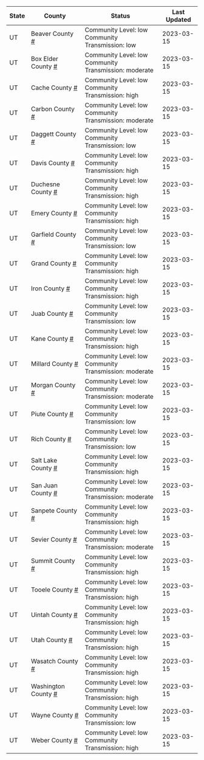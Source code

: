 State | County | Status | Last Updated
--- | --- | --- | --- 
UT | Beaver County <a href="#beaver_county">#</a> | <a name="beaver_county"></a>Community Level: low<br/>Community Transmission: low | 2023-03-15
UT | Box Elder County <a href="#box_elder_county">#</a> | <a name="box_elder_county"></a>Community Level: low<br/>Community Transmission: moderate | 2023-03-15
UT | Cache County <a href="#cache_county">#</a> | <a name="cache_county"></a>Community Level: low<br/>Community Transmission: high | 2023-03-15
UT | Carbon County <a href="#carbon_county">#</a> | <a name="carbon_county"></a>Community Level: low<br/>Community Transmission: moderate | 2023-03-15
UT | Daggett County <a href="#daggett_county">#</a> | <a name="daggett_county"></a>Community Level: low<br/>Community Transmission: low | 2023-03-15
UT | Davis County <a href="#davis_county">#</a> | <a name="davis_county"></a>Community Level: low<br/>Community Transmission: high | 2023-03-15
UT | Duchesne County <a href="#duchesne_county">#</a> | <a name="duchesne_county"></a>Community Level: low<br/>Community Transmission: high | 2023-03-15
UT | Emery County <a href="#emery_county">#</a> | <a name="emery_county"></a>Community Level: low<br/>Community Transmission: high | 2023-03-15
UT | Garfield County <a href="#garfield_county">#</a> | <a name="garfield_county"></a>Community Level: low<br/>Community Transmission: low | 2023-03-15
UT | Grand County <a href="#grand_county">#</a> | <a name="grand_county"></a>Community Level: low<br/>Community Transmission: high | 2023-03-15
UT | Iron County <a href="#iron_county">#</a> | <a name="iron_county"></a>Community Level: low<br/>Community Transmission: high | 2023-03-15
UT | Juab County <a href="#juab_county">#</a> | <a name="juab_county"></a>Community Level: low<br/>Community Transmission: low | 2023-03-15
UT | Kane County <a href="#kane_county">#</a> | <a name="kane_county"></a>Community Level: low<br/>Community Transmission: high | 2023-03-15
UT | Millard County <a href="#millard_county">#</a> | <a name="millard_county"></a>Community Level: low<br/>Community Transmission: moderate | 2023-03-15
UT | Morgan County <a href="#morgan_county">#</a> | <a name="morgan_county"></a>Community Level: low<br/>Community Transmission: moderate | 2023-03-15
UT | Piute County <a href="#piute_county">#</a> | <a name="piute_county"></a>Community Level: low<br/>Community Transmission: low | 2023-03-15
UT | Rich County <a href="#rich_county">#</a> | <a name="rich_county"></a>Community Level: low<br/>Community Transmission: low | 2023-03-15
UT | Salt Lake County <a href="#salt_lake_county">#</a> | <a name="salt_lake_county"></a>Community Level: low<br/>Community Transmission: high | 2023-03-15
UT | San Juan County <a href="#san_juan_county">#</a> | <a name="san_juan_county"></a>Community Level: low<br/>Community Transmission: moderate | 2023-03-15
UT | Sanpete County <a href="#sanpete_county">#</a> | <a name="sanpete_county"></a>Community Level: low<br/>Community Transmission: high | 2023-03-15
UT | Sevier County <a href="#sevier_county">#</a> | <a name="sevier_county"></a>Community Level: low<br/>Community Transmission: moderate | 2023-03-15
UT | Summit County <a href="#summit_county">#</a> | <a name="summit_county"></a>Community Level: low<br/>Community Transmission: high | 2023-03-15
UT | Tooele County <a href="#tooele_county">#</a> | <a name="tooele_county"></a>Community Level: low<br/>Community Transmission: high | 2023-03-15
UT | Uintah County <a href="#uintah_county">#</a> | <a name="uintah_county"></a>Community Level: low<br/>Community Transmission: high | 2023-03-15
UT | Utah County <a href="#utah_county">#</a> | <a name="utah_county"></a>Community Level: low<br/>Community Transmission: high | 2023-03-15
UT | Wasatch County <a href="#wasatch_county">#</a> | <a name="wasatch_county"></a>Community Level: low<br/>Community Transmission: high | 2023-03-15
UT | Washington County <a href="#washington_county">#</a> | <a name="washington_county"></a>Community Level: low<br/>Community Transmission: high | 2023-03-15
UT | Wayne County <a href="#wayne_county">#</a> | <a name="wayne_county"></a>Community Level: low<br/>Community Transmission: low | 2023-03-15
UT | Weber County <a href="#weber_county">#</a> | <a name="weber_county"></a>Community Level: low<br/>Community Transmission: high | 2023-03-15
